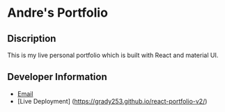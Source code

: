 # Andre's Portfolio
## Discription
This is my live personal portfolio which is built with React and material UI.

## Developer Information 
* [Email](mailto:grady.andre2@gmail.com)
* [Live Deployment] (https://grady253.github.io/react-portfolio-v2/)
